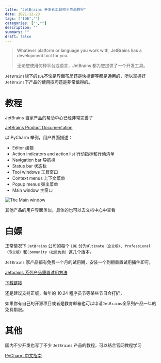 ```yaml
---
title: "JetBrains 开发者工具相关资源教程"
date: 2021-12-23
tags: ["IDE",""]
categories: ["",""]
description: ""
summary: ""
draft: false
---
```


> Whatever platform or language you work with, JetBrains has a development tool for you.
>
> 无论您使用何种平台或语言，JetBrains 都为您提供了一个开发工具。

`JetBrains`旗下的`IDE`不论是界面布局还是快捷键等都是通用的，所以掌握好`JetBrains`下产品的使用技巧还是非常值得的。

# 教程

JetBrains 自家产品的帮助中心已经非常完善了

[JetBrains Product Documentation](https://www.jetbrains.com/help/)

以 PyCharm 举例，用户界面描述：

- Editor 编辑
- Action indicators and action list 行动指标和行动清单
- Navigation bar 导航栏
- Status bar 状态栏
- Tool windows 工具窗口
- Context menus 上下文菜单
- Popup menus 弹出菜单
- Main window 主窗口

![The Main window](https://img.aladdinding.cn/20211223142955.png)

其他产品的用户界面类似，具体的也可以去文档中心中查看

# 白嫖

正常情况下 `JetBrains` 公司的每个 `IDE` 分为`Ultimate（企业版）`、`Professional（专业版）`和`Community（社区免费）`这几个版本。

 `JetBrains` 家产品都有免费一个月的试用期，安装一个到期重置试用插件即可。

[Jetbrains 系列产品重置试用方法](https://zhile.io/2020/11/18/jetbrains-eval-reset-da33a93d.html)

[下载链接](https://plugins.zhile.io/files/ide-eval-resetter-2.3.5-c80a1d.zip)

还是建议支持正版，每年的 10.24 程序员节等某些节日会打折，

如果你有自己的开源项目或者是教育邮箱也可以申请`JetBrains`全系列产品一年的免费期限。

# 其他

国内不少开发也写了不少 `JetBrains` 产品的教程，可以结合官网教程学习

[PyCharm 中文指南](https://github.com/iswbm/pycharm-guide)

